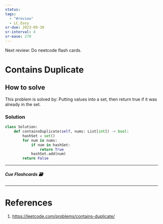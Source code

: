 ```yaml
---
status: 
tags:
  - "#review"
  - LC_Easy
sr-due: 2023-09-30
sr-interval: 4
sr-ease: 270
---
```

Next review: Do neetcode flash cards.
# Contains Duplicate

## How to solve

This problem is solved by:
Putting values into a set, then return true if it was already in the set.

### Solution
```python
class Solution:
    def containsDuplicate(self, nums: List[int]) -> bool:
        hashSet = set()
        for num in nums:
            if num in hashSet:
                return True
            hashSet.add(num)
        return False
```


---
##### Cue Flashcards 🗃

---
# References
1. https://leetcode.com/problems/contains-duplicate/

